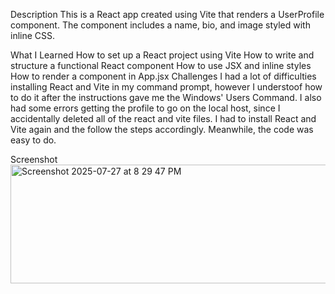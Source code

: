 Description
This is a React app created using Vite that renders a UserProfile component. The component includes a name, bio, and image styled with inline CSS.

What I Learned
How to set up a React project using Vite
How to write and structure a functional React component
How to use JSX and inline styles
How to render a component in App.jsx
Challenges
I had a lot of difficulties installing React and Vite in my command prompt, however I understoof how to do it after the instructions gave me the Windows' Users Command. I also had some errors getting the profile to go on the local host, since I accidentally deleted all of the react and vite files. I had to install React and Vite again and the follow the steps accordingly. Meanwhile, the code was easy to do.

Screenshot
<img width="550" height="190" alt="Screenshot 2025-07-27 at 8 29 47 PM" src="https://github.com/user-attachments/assets/df083cf0-90a3-4a56-a7e8-172676d32205" />
